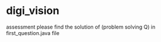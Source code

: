 # digi_vision
assessment
please find the solution of (problem solving Q) in first_question.java file
